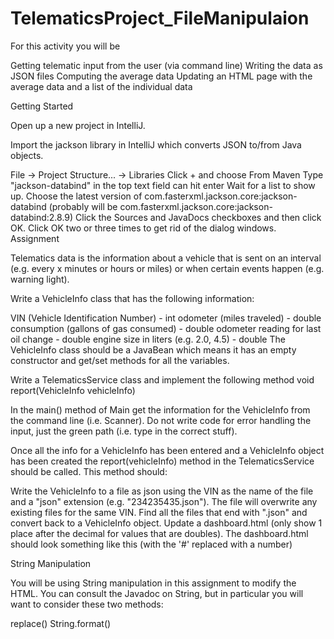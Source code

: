 # TelematicsProject_FileManipulaion
For this activity you will be

Getting telematic input from the user (via command line)
Writing the data as JSON files
Computing the average data
Updating an HTML page with the average data and a list of the individual data

Getting Started  

Open up a new project in IntelliJ.

Import the jackson library in IntelliJ which converts JSON to/from Java objects.

File -> Project Structure... -> Libraries
Click + and choose From Maven
Type "jackson-databind" in the top text field can hit enter
Wait for a list to show up.
Choose the latest version of com.fasterxml.jackson.core:jackson-databind (probably will be com.fasterxml.jackson.core:jackson-databind:2.8.9)
Click the Sources and JavaDocs checkboxes and then click OK.
Click OK two or three times to get rid of the dialog windows.
Assignment  

Telematics data is the information about a vehicle that is sent on an interval (e.g. every x minutes or hours or miles) or when certain events happen (e.g. warning light).

Write a VehicleInfo class that has the following information:

VIN (Vehicle Identification Number) - int
odometer (miles traveled) - double
consumption (gallons of gas consumed) - double
odometer reading for last oil change - double
engine size in liters (e.g. 2.0, 4.5) - double
The VehicleInfo class should be a JavaBean which means it has an empty constructor and get/set methods for all the variables.

Write a TelematicsService class and implement the following method void report(VehicleInfo vehicleInfo)

In the main() method of Main get the information for the VehicleInfo from the command line (i.e. Scanner). Do not write code for error handling the input, just the green path (i.e. type in the correct stuff).

Once all the info for a VehicleInfo has been entered and a VehicleInfo object has been created the report(vehicleInfo) method in the TelematicsService should be called. This method should:

Write the VehicleInfo to a file as json using the VIN as the name of the file and a "json" extension (e.g. "234235435.json"). The file will overwrite any existing files for the same VIN.
Find all the files that end with ".json" and convert back to a VehicleInfo object.
Update a dashboard.html (only show 1 place after the decimal for values that are doubles). The dashboard.html should look something like this (with the '#' replaced with a number)

String Manipulation  

You will be using String manipulation in this assignment to modify the HTML. You can consult the Javadoc on String, but in particular you will want to consider these two methods:

replace()
String.format()
